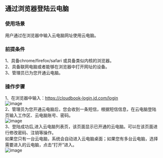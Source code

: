 ## 通过浏览器登陆云电脑
### 使用场景
用户通过在浏览器中输入云电脑网址使用云电脑。<br>
### 前提条件
1、具备chrome/firefox/safari 或具备类似内核的浏览器。<br>
2、具备联网电脑或者能够在浏览器中打开网址的设备。<br>
3、管理员已为您开通云电脑。<br>
### 操作步骤
1、在浏览器中输入：https://cloudbook-login.jd.com/login<br>
![image](https://user-images.githubusercontent.com/103625856/195050689-b28bdf1b-ea38-4114-9184-25bc7c675c86.png)<br>
2、管理员为您开通云电脑后，您会收到一条短信，根据短信信息，在云电脑登陆页输入工作区、云电脑账号、密码。<br>
![image](https://user-images.githubusercontent.com/103625856/192928900-331e55af-1012-4183-b336-d731158400c7.png)<br>
3、登陆成功后,进入云电脑列表页，该页面显示已开通的云电脑。可以在该页面进行修改密码、注销等操作。<br>
   如果您只有一台云电脑，系统会自动进入云电脑桌面；如果您有多台云电脑，选择需要进入的云电脑，点击“打开”进入。<br>
 ![image](https://user-images.githubusercontent.com/103625856/195062050-7f4d8fa1-5d8b-41aa-a3e2-2604a6957318.png)<br>
    

